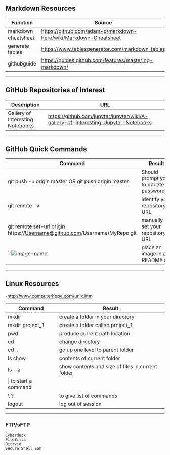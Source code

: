 ## Markdown Resources

|Function|Source|
|---|---|
|markdown cheatsheet|	https://github.com/adam-p/markdown-here/wiki/Markdown-Cheatsheet|
|generate tables|	https://www.tablesgenerator.com/markdown_tables|
|githubguide|https://guides.github.com/features/mastering-markdown/|

---
## GitHub Repositories of Interest
|Description|	URL|
|---|---|
|Gallery of Interesting Notebooks|	https://github.com/jupyter/jupyter/wiki/A-gallery-of-interesting-Jupyter-Notebooks|

---
## GitHub Quick Commands
|Command|	Result|
|---|---|
|git push -u origin master OR git push origin master|	Should prompt you to update password|
|git remote -v|	identify your repository URL|
|git remote set-url origin https://Username@github.com/Username/MyRepo.git| manually set your repository URL|
|``![image-name](https://github.com/path)|place an image in a README.md|

---
## Linux Resources
-http://www.computerhope.com/unix.htm

|Command|Result|
|---|---|
|mkdir|	create a folder in your directory
|mkdir project_1|	create a folder called project_1
|pwd|	produce current path location
|cd|	change directory
|cd ..|	go up one level to parent folder
|ls	show| contents of current folder
|ls -la|	show contents and size of files in current folder
|\|	to start a command
|\ ?|	to give list of commands
|logout|	log out of session|

---
### FTP/sFTP
```
Cyberduck
FileZilla
Bitzvie
Secure Shell SSh
```
